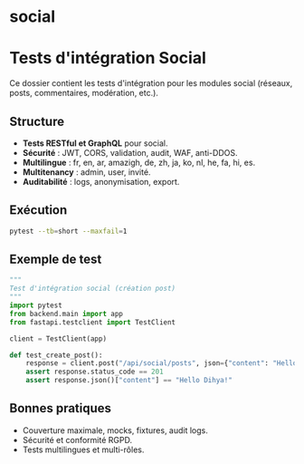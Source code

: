 # social

# Tests d'intégration Social

Ce dossier contient les tests d'intégration pour les modules social (réseaux, posts, commentaires, modération, etc.).

## Structure
- **Tests RESTful et GraphQL** pour social.
- **Sécurité** : JWT, CORS, validation, audit, WAF, anti-DDOS.
- **Multilingue** : fr, en, ar, amazigh, de, zh, ja, ko, nl, he, fa, hi, es.
- **Multitenancy** : admin, user, invité.
- **Auditabilité** : logs, anonymisation, export.

## Exécution
```bash
pytest --tb=short --maxfail=1
```

## Exemple de test
```python
"""
Test d'intégration social (création post)
"""
import pytest
from backend.main import app
from fastapi.testclient import TestClient

client = TestClient(app)

def test_create_post():
    response = client.post("/api/social/posts", json={"content": "Hello Dihya!"}, headers={"Authorization": "Bearer <token>"})
    assert response.status_code == 201
    assert response.json()["content"] == "Hello Dihya!"
```

## Bonnes pratiques
- Couverture maximale, mocks, fixtures, audit logs.
- Sécurité et conformité RGPD.
- Tests multilingues et multi-rôles.
